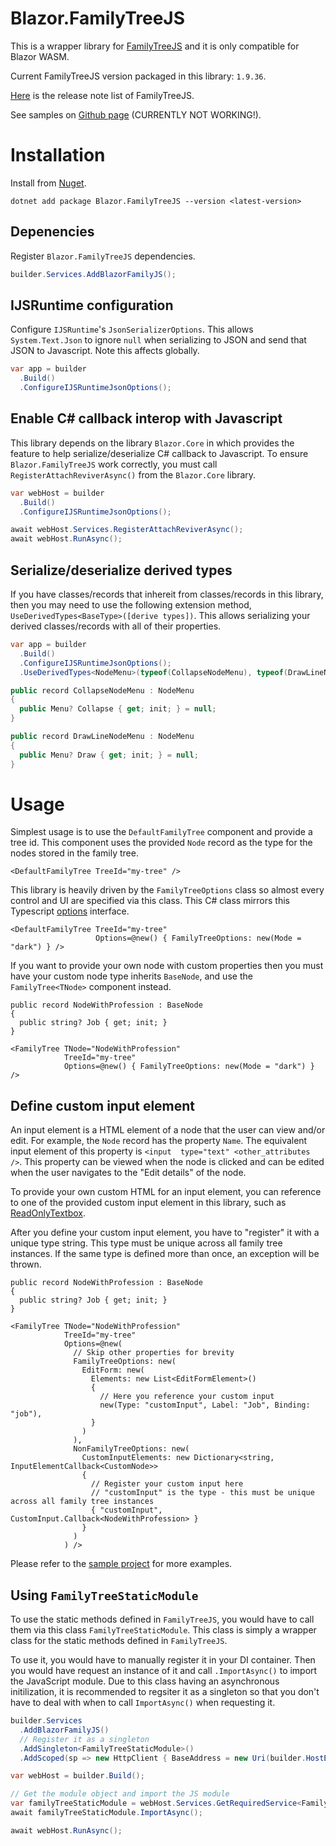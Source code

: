 # Blazor.FamilyTreeJS

This is a wrapper library for [FamilyTreeJS](https://balkan.app/FamilyTreeJS)
and it is only compatible for Blazor WASM.

Current FamilyTreeJS version packaged in this library: `1.9.36`.

[Here](https://familytreejs.balkan.app/JS/List) is the release note list of FamilyTreeJS.

See samples on [Github page](https://pandabytes.github.io/blazor-family-tree/) (CURRENTLY NOT WORKING!).

# Installation
Install from [Nuget](https://www.nuget.org/packages/Blazor.FamilyTreeJS).
```
dotnet add package Blazor.FamilyTreeJS --version <latest-version>
```

## Depenencies
Register `Blazor.FamilyTreeJS` dependencies.
```cs
builder.Services.AddBlazorFamilyJS();
```

## IJSRuntime configuration
Configure `IJSRuntime`'s `JsonSerializerOptions`. This allows `System.Text.Json` to ignore `null` when
serializing to JSON and send that JSON to Javascript. Note this affects globally.
```cs
var app = builder
  .Build()
  .ConfigureIJSRuntimeJsonOptions();
```

## Enable C# callback interop with Javascript
This library depends on the library `Blazor.Core` in which provides the feature to help
serialize/deserialize C# callback to Javascript. To ensure `Blazor.FamilyTreeJS` work
correctly, you must call `RegisterAttachReviverAsync()` from the `Blazor.Core` library.
```cs
var webHost = builder
  .Build()
  .ConfigureIJSRuntimeJsonOptions();

await webHost.Services.RegisterAttachReviverAsync();
await webHost.RunAsync();
```

## Serialize/deserialize derived types
If you have classes/records that inhereit from classes/records in this library, then you may
need to use the following extension method, `UseDerivedTypes<BaseType>([derive types])`.
This allows serializing your derived classes/records with all of their properties.
```cs
var app = builder
  .Build()
  .ConfigureIJSRuntimeJsonOptions();
  .UseDerivedTypes<NodeMenu>(typeof(CollapseNodeMenu), typeof(DrawLineNodeMenu));

public record CollapseNodeMenu : NodeMenu
{
  public Menu? Collapse { get; init; } = null;
}

public record DrawLineNodeMenu : NodeMenu
{
  public Menu? Draw { get; init; } = null;
}
```

# Usage
Simplest usage is to use the `DefaultFamilyTree` component and provide a tree id.
This component uses the provided `Node` record as the type for the nodes stored in
the family tree.
```razor
<DefaultFamilyTree TreeId="my-tree" />
```

This library is heavily driven by the `FamilyTreeOptions` class so almost
every control and UI are specified via this class. This C# class mirrors this
Typescript [options](https://balkan.app/FamilyTreeJS/API/interfaces/FamilyTree.options) interface.
```razor
<DefaultFamilyTree TreeId="my-tree"
                   Options=@new() { FamilyTreeOptions: new(Mode = "dark") } />
```

If you want to provide your own node with custom properties then you must have
your custom node type inherits `BaseNode`, and use the `FamilyTree<TNode>` component instead.
```razor
public record NodeWithProfession : BaseNode
{
  public string? Job { get; init; }
}

<FamilyTree TNode="NodeWithProfession"
            TreeId="my-tree"
            Options=@new() { FamilyTreeOptions: new(Mode = "dark") } />
```

## Define custom input element
An input element is a HTML element of a node that the user can view and/or edit. For example, the `Node` record has the property `Name`. The equivalent input element of
this property is `<input  type="text" <other_attributes />`. This property can be viewed
when the node is clicked and can be edited when the user navigates to the "Edit details"
of the node.

To provide your own custom HTML for an input element, you can reference to one of the
provided custom input element in this library, such as
[ReadOnlyTextbox](https://github.com/pandabytes/blazor-family-tree/blob/master/src/Components/Interop/Elements/ReadOnlyTextBox.cs).

After you define your custom input element, you have to "register" it with a unique type string. This type
must be unique across all family tree instances. If the same type is defined more than once, an
exception will be thrown.
```razor
public record NodeWithProfession : BaseNode
{
  public string? Job { get; init; }
}

<FamilyTree TNode="NodeWithProfession"
            TreeId="my-tree"
            Options=@new(
              // Skip other properties for brevity
              FamilyTreeOptions: new(
                EditForm: new(
                  Elements: new List<EditFormElement>()
                  {
                    // Here you reference your custom input
                    new(Type: "customInput", Label: "Job", Binding: "job"),
                  }
                )
              ),
              NonFamilyTreeOptions: new(
                CustomInputElements: new Dictionary<string, InputElementCallback<CustomNode>>
                {
                  // Register your custom input here
                  // "customInput" is the type - this must be unique across all family tree instances
                  { "customInput", CustomInput.Callback<NodeWithProfession> }
                }
              )
            ) />
```

Please refer to the [sample project](https://github.com/pandabytes/blazor-family-tree/tree/master/samples/Blazor.FamilyTreeJS.Sample/Pages)
for more examples.

## Using `FamilyTreeStaticModule`
To use the static methods defined in `FamilyTreeJS`, you would have to call them via this class
`FamilyTreeStaticModule`. This class is simply a wrapper class for the static methods defined
in `FamilyTreeJS`. 

To use it, you would have to manually register it in your DI container. Then you would have request
an instance of it and call `.ImportAsync()` to import the JavaScript module. Due to this class having
an asynchronous initilization, it is recommended to regsiter it as a singleton so that you don't
have to deal with when to call `ImportAsync()` when requesting it.
```cs
builder.Services
  .AddBlazorFamilyJS()
  // Register it as a singleton
  .AddSingleton<FamilyTreeStaticModule>()
  .AddScoped(sp => new HttpClient { BaseAddress = new Uri(builder.HostEnvironment.BaseAddress) });

var webHost = builder.Build();

// Get the module object and import the JS module
var familyTreeStaticModule = webHost.Services.GetRequiredService<FamilyTreeStaticModule>();
await familyTreeStaticModule.ImportAsync();

await webHost.RunAsync();
```